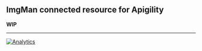 ImgMan connected resource for Apigility
---------------------------------------

**WIP**

---

[![Analytics](https://ga-beacon.appspot.com/UA-49657176-3/zf-imgman-apigility)](https://github.com/igrigorik/ga-beacon)
